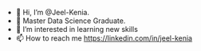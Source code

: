 - 👋 Hi, I’m @Jeel-Kenia.
- 🌱 Master Data Science Graduate.
- 👀 I’m interested in learning new skills
- 📫 How to reach me https://linkedin.com/in/jeel-kenia

<!---
Jeel-Kenia/Jeel-Kenia is a ✨ special ✨ repository because its `README.md` (this file) appears on your GitHub profile.
You can click the Preview link to take a look at your changes.
--->
